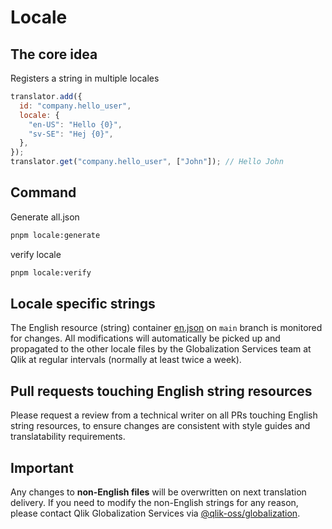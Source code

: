 # Locale

## The core idea

Registers a string in multiple locales

```js
translator.add({
  id: "company.hello_user",
  locale: {
    "en-US": "Hello {0}",
    "sv-SE": "Hej {0}",
  },
});
translator.get("company.hello_user", ["John"]); // Hello John
```

## Command

Generate all.json

```sh
pnpm locale:generate
```

verify locale

```sh
pnpm locale:verify
```

## Locale specific strings

The English resource (string) container [en.json](./locales/en.json) on `main` branch is monitored for changes. All modifications will automatically be picked up and propagated to the other locale files by the Globalization Services team at Qlik at regular intervals (normally at least twice a week).

## Pull requests touching English string resources

Please request a review from a technical writer on all PRs touching English string resources, to ensure changes are consistent with style guides and translatability requirements.

## Important

Any changes to **non-English files** will be overwritten on next translation delivery. If you need to modify the non-English strings for any reason, please contact Qlik Globalization Services via [@qlik-oss/globalization](https://github.com/orgs/qlik-oss/teams/globalization).
